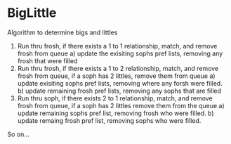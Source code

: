 # BigLittle

Algorithm to determine bigs and littles

1) Run thru frosh, if there exists a 1 to 1 relationship, match, and remove frosh from queue
    a) update the exisiting sophs pref lists, removing any frosh that were filled
2) Run thru frosh, if there exists a 1 to 2 relationship, match, and remove frosh from queue, 
    if a soph has 2 littles, remove them from queue
    a) update exisiting sophs pref lists, removing where any forsh were filled.
    b) update remaining frosh pref lists, removing any sophs that are filled
3) Run thru soph, if there exists 2 to 1 relationship, match, and remove frosh from queue,
    if a soph has 2 littles remove them from the queue
    a) update remaining sophs pref list, removing frosh who were filled.
    b) update remaing frosh pref list, removing sophs who were filled.
    
So on...
